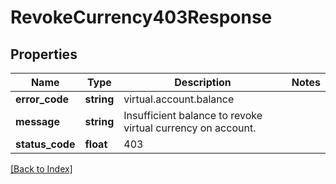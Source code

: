 # RevokeCurrency403Response

## Properties

Name | Type | Description | Notes
------------ | ------------- | ------------- | -------------
**error_code** | **string** | virtual.account.balance |
**message** | **string** | Insufficient balance to revoke virtual currency on account. |
**status_code** | **float** | 403 |

[[Back to Index]](../index.md)
